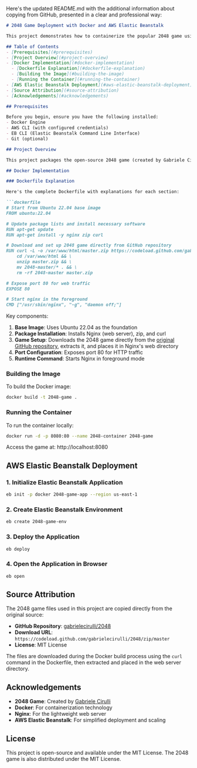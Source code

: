 Here's the updated README.md with the additional information about copying from GitHub, presented in a clear and professional way:

```markdown
# 2048 Game Deployment with Docker and AWS Elastic Beanstalk

This project demonstrates how to containerize the popular 2048 game using Docker and deploy it to AWS Elastic Beanstalk. The 2048 game files were copied directly from the original GitHub repository.

## Table of Contents
- [Prerequisites](#prerequisites)
- [Project Overview](#project-overview)
- [Docker Implementation](#docker-implementation)
  - [Dockerfile Explanation](#dockerfile-explanation)
  - [Building the Image](#building-the-image)
  - [Running the Container](#running-the-container)
- [AWS Elastic Beanstalk Deployment](#aws-elastic-beanstalk-deployment)
- [Source Attribution](#source-attribution)
- [Acknowledgements](#acknowledgements)

## Prerequisites

Before you begin, ensure you have the following installed:
- Docker Engine
- AWS CLI (with configured credentials)
- EB CLI (Elastic Beanstalk Command Line Interface)
- Git (optional)

## Project Overview

This project packages the open-source 2048 game (created by Gabriele Cirulli) into a Docker container running on Nginx web server, then deploys it to AWS Elastic Beanstalk for scalable hosting. The game files are sourced directly from the original GitHub repository.

## Docker Implementation

### Dockerfile Explanation

Here's the complete Dockerfile with explanations for each section:

```dockerfile
# Start from Ubuntu 22.04 base image
FROM ubuntu:22.04

# Update package lists and install necessary software
RUN apt-get update
RUN apt-get install -y nginx zip curl

# Download and set up 2048 game directly from GitHub repository
RUN curl -L -o /var/www/html/master.zip https://codeload.github.com/gabrielecirulli/2048/zip/master && \
    cd /var/www/html && \
    unzip master.zip && \
    mv 2048-master/* . && \
    rm -rf 2048-master master.zip

# Expose port 80 for web traffic
EXPOSE 80

# Start nginx in the foreground
CMD ["/usr/sbin/nginx", "-g", "daemon off;"]
```

Key components:
1. **Base Image**: Uses Ubuntu 22.04 as the foundation
2. **Package Installation**: Installs Nginx (web server), zip, and curl
3. **Game Setup**: Downloads the 2048 game directly from the [original GitHub repository](https://github.com/gabrielecirulli/2048), extracts it, and places it in Nginx's web directory
4. **Port Configuration**: Exposes port 80 for HTTP traffic
5. **Runtime Command**: Starts Nginx in foreground mode

### Building the Image

To build the Docker image:

```bash
docker build -t 2048-game .
```

### Running the Container

To run the container locally:

```bash
docker run -d -p 8080:80 --name 2048-container 2048-game
```

Access the game at: http://localhost:8080

## AWS Elastic Beanstalk Deployment

### 1. Initialize Elastic Beanstalk Application

```bash
eb init -p docker 2048-game-app --region us-east-1
```

### 2. Create Elastic Beanstalk Environment

```bash
eb create 2048-game-env
```

### 3. Deploy the Application

```bash
eb deploy
```

### 4. Open the Application in Browser

```bash
eb open
```

## Source Attribution

The 2048 game files used in this project are copied directly from the original source:
- **GitHub Repository**: [gabrielecirulli/2048](https://github.com/gabrielecirulli/2048)
- **Download URL**: `https://codeload.github.com/gabrielecirulli/2048/zip/master`
- **License**: MIT License

The files are downloaded during the Docker build process using the `curl` command in the Dockerfile, then extracted and placed in the web server directory.

## Acknowledgements

- **2048 Game**: Created by [Gabriele Cirulli](https://github.com/gabrielecirulli/2048)
- **Docker**: For containerization technology
- **Nginx**: For the lightweight web server
- **AWS Elastic Beanstalk**: For simplified deployment and scaling

## License

This project is open-source and available under the MIT License. The 2048 game is also distributed under the MIT License.
```
